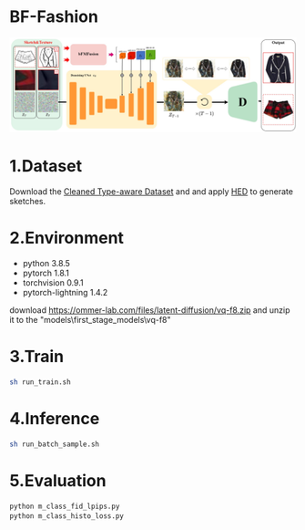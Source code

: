 # BF-Fashion
![BF-Fashion](FrameWork.jpg)
# 1.Dataset

Download the [Cleaned Type-aware Dataset](https://github.com/AemikaChow/AiDLab-fAshIon-Data/blob/main/Datasets/cleaned-type.md) and 
and apply [HED](https://github.com/s9xie/hed) to generate sketches.

# 2.Environment

- python 3.8.5
- pytorch 1.8.1
- torchvision 0.9.1
- pytorch-lightning 1.4.2

download https://ommer-lab.com/files/latent-diffusion/vq-f8.zip and unzip it to the "models\first_stage_models\vq-f8"

# 3.Train

```sh
sh run_train.sh
```

# 4.Inference

```sh
sh run_batch_sample.sh
```

# 5.Evaluation

```sh
python m_class_fid_lpips.py
python m_class_histo_loss.py
```


